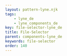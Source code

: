 ```yaml
---
layout: pattern-lyne.njk
tags: 
    - lyne_de
    - lyne_components_de
key: file-selector-lyne_de
title: File-Selector
parent: components-lyne_de
keywords: file-selector
order: 140
---
```


